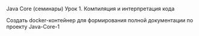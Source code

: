 Java Core (семинары)
Урок 1. Компиляция и интерпретация кода

Создать docker-контейнер для формирования полной документации по проекту  J a v a - C o r e - 1 
 
 
